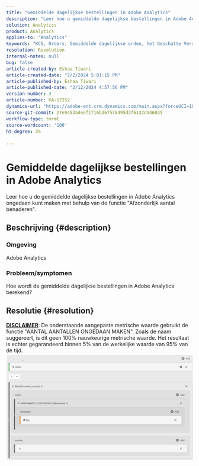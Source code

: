 ```yaml
---
title: "Gemiddelde dagelijkse bestellingen in Adobe Analytics"
description: "Leer hoe u gemiddelde dagelijkse bestellingen in Adobe Analytics kunt berekenen met behulp van de functie 'Afzonderlijk aantal benaderen'."
solution: Analytics
product: Analytics
applies-to: "Analytics"
keywords: "KCS, Orders, Gemiddelde dagelijkse orden, het Geschatte Verschil van de Telling, Functie"
resolution: Resolution
internal-notes: null
bug: false
article-created-by: Eshaa Tiwari
article-created-date: "2/2/2024 5:01:15 PM"
article-published-by: Eshaa Tiwari
article-published-date: "2/12/2024 4:57:56 PM"
version-number: 3
article-number: KA-17252
dynamics-url: "https://adobe-ent.crm.dynamics.com/main.aspx?forceUCI=1&pagetype=entityrecord&etn=knowledgearticle&id=9ac69aaa-ecc1-ee11-9079-6045bd006268"
source-git-commit: 27e9453a4eef1716b367578495d3f6132d946035
workflow-type: tm+mt
source-wordcount: '108'
ht-degree: 3%

---
```


# Gemiddelde dagelijkse bestellingen in Adobe Analytics


Leer hoe u de gemiddelde dagelijkse bestellingen in Adobe Analytics ongedaan kunt maken met behulp van de functie &quot;Afzonderlijk aantal benaderen&quot;.

## Beschrijving {#description}


### Omgeving

Adobe Analytics

### Probleem/symptomen

Hoe wordt de gemiddelde dagelijkse bestellingen in Adobe Analytics berekend?


## Resolutie {#resolution}


<u><b>DISCLAIMER</b></u>: De onderstaande aangepaste metrische waarde gebruikt de functie &quot;AANTAL AANTALLEN ONGEDAAN MAKEN&quot;. Zoals de naam suggereert, is dit geen 100% nauwkeurige metrische waarde. Het resultaat is echter gegarandeerd binnen 5% van de werkelijke waarde van 95% van de tijd.
![](assets/62d446f9-58c7-ee11-9079-6045bd0067ea.png)
